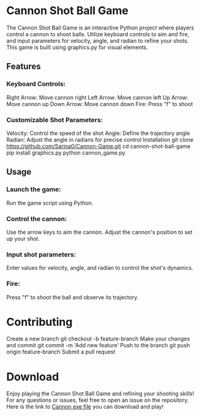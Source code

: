 # Cannon Shot Ball Game
The Cannon Shot Ball Game is an interactive Python project where players control a cannon to shoot balls. Utilize keyboard controls to aim and fire, and input parameters for velocity, angle, and radian to refine your shots. This game is built using graphics.py for visual elements.

## Features
### Keyboard Controls:
Right Arrow: Move cannon right
Left Arrow: Move cannon left
Up Arrow: Move cannon up
Down Arrow: Move cannon down
Fire: Press "f" to shoot
### Customizable Shot Parameters:
Velocity: Control the speed of the shot
Angle: Define the trajectory angle
Radian: Adjust the angle in radians for precise control
Installation
git clone https://github.com/Sarina0/Cannon-Game.git
cd cannon-shot-ball-game
pip install graphics.py
python cannon_game.py

## Usage
### Launch the game:
Run the game script using Python.

### Control the cannon:
Use the arrow keys to aim the cannon. Adjust the cannon's position to set up your shot.

### Input shot parameters:
Enter values for velocity, angle, and radian to control the shot's dynamics.

### Fire:
Press "f" to shoot the ball and observe its trajectory.

# Contributing
Create a new branch
git checkout -b feature-branch
Make your changes and commit
git commit -m 'Add new feature'
Push to the branch
git push origin feature-branch
Submit a pull request
# Download
Enjoy playing the Cannon Shot Ball Game and refining your shooting skills! For any questions or issues, feel free to open an issue on the repository.
Here is the link to [Cannon exe file](https://drive.google.com/file/d/1UsIaCkQ8rarp1Lj-LzuLJuezeeSelhyj/view?usp=sharing) you can download and play!
